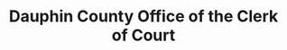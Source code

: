 ---
layout: repo
title: "Dauphin County Office of the Clerk of Court"
id: 14113
permalink: repos/14113/
---